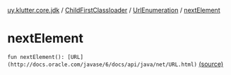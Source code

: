 [uy.klutter.core.jdk](../../index.md) / [ChildFirstClassloader](../index.md) / [UrlEnumeration](index.md) / [nextElement](.)


# nextElement

`fun nextElement(): [URL](http://docs.oracle.com/javase/6/docs/api/java/net/URL.html)` [(source)](https://github.com/kohesive/klutter/blob/master/core-jdk6/src/main/kotlin/uy/klutter/core/jdk/ChildFirstClassloader.kt#L74)


